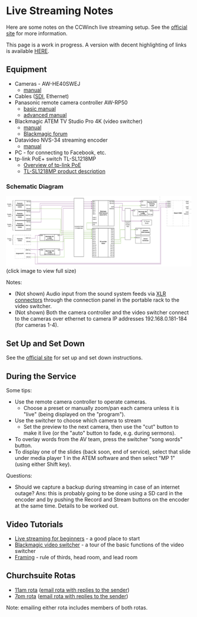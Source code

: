 # Live Streaming Notes

Here are some notes on the CCWinch live streaming setup. See the [official site](https://www.ccwinch.org.uk/streaming) for more information.

This page is a work in progress. A version with decent highlighting of links is available [HERE](https://gist.github.com/glyn/e7b5a01fa2684bc8c0f7eef80b997f56).

## Equipment

* Cameras - AW-HE40SWEJ
  - [manual](https://pro-av.panasonic.net/manual/pdf/AW-HE40PE_Operations(SQW0456)_E.pdf)
* Cables ([SDI](https://en.wikipedia.org/wiki/Serial_digital_interface), Ethernet)
* Panasonic remote camera controller AW-RP50
  - [basic manual](https://pro-av.panasonic.net/manual/pdf/AW-RP50N(3TR006515FAA)_E.pdf)
  - [advanced manual](https://pro-av.panasonic.net/manual/pdf/AW-RP50N(3TR006602FAA)_E.pdf)
* Blackmagic ATEM TV Studio Pro 4K (video switcher)
  - [manual](https://documents.blackmagicdesign.com/uk/UserManuals/ATEM_Television_Studio_Switchers_Manual.pdf?_v=1594364410000)
  - [Blackmagic forum](https://forum.blackmagicdesign.com/)
* Datavideo NVS-34 streaming encoder
  - [manual](https://www.datavideo.com/us/file/download?id=3412)
* PC - for connecting to Facebook, etc.
* tp-link PoE+ switch TL-SL1218MP
  - [Overview of tp-link PoE](https://www.tp-link.com/uk/solution/poe/)
  - [TL-SL1218MP product description](https://www.tp-link.com/uk/business-networking/poe-switch/tl-sl1218mp/)

### Schematic Diagram

[![](./images/schematic.png)](./images/schematic.png)
(click image to view full size)

Notes:
* (Not shown) Audio input from the sound system feeds via [XLR connectors](https://en.wikipedia.org/wiki/XLR_connector) through the connection panel in the portable rack to the video switcher.
* (Not shown) Both the camera controller and the video switcher connect to the cameras over ethernet to camera IP addresses 192.168.0.181-184 (for cameras 1-4).

## Set Up and Set Down

See the [official site](https://www.ccwinch.org.uk/streaming) for set up and set down instructions.

## During the Service

Some tips:
* Use the remote camera controller to operate cameras.
  - Choose a preset or manually zoom/pan each camera unless it is "live" (being displayed on the "program").
* Use the switcher to choose which camera to stream
  - Set the preview to the next camera, then use the "cut" button to make it live (or the "auto" button to fade, e.g. during sermons).
* To overlay words from the AV team, press the switcher "song words" button.
* To display one of the slides (back soon, end of service), select that slide under media player 1 in the ATEM software and then select "MP 1" (using either Shift key).

Questions:
* Should we capture a backup during streaming in case of an internet outage? Ans: this is probably going to be done using a SD card in the encoder and by pushing the Record and Stream buttons on the encoder at the same time. Details to be worked out.

## Video Tutorials

* [Live streaming for beginners](https://www.youtube.com/watch?v=mXTADKmZOnY) - a good place to start
* [Blackmagic video switcher](https://www.youtube.com/watch?v=mYE3LSh2ZKY) - a tour of the basic functions of the video switcher
* [Framing](https://www.youtube.com/watch?v=hC3clRr7K70) - rule of thirds, head room, and lead room

## Churchsuite Rotas

* [11am rota](https://ccwinch.churchsuite.co.uk/my/rotas/464) ([email rota with replies to the sender](mailto:ccwinch-r-ylif1x73-private@in.churchsuite.co.uk))
* [7pm rota](https://ccwinch.churchsuite.co.uk/my/rotas/465) ([email rota with replies to the sender](mailto:ccwinch-r-ehyhbcwi-private@in.churchsuite.co.uk))

Note: emailing either rota includes members of both rotas.
